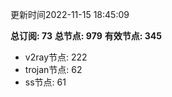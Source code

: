 更新时间2022-11-15 18:45:09

**总订阅: 73**
**总节点: 979**
**有效节点: 345**
- v2ray节点: 222
- trojan节点: 62
- ss节点: 61

